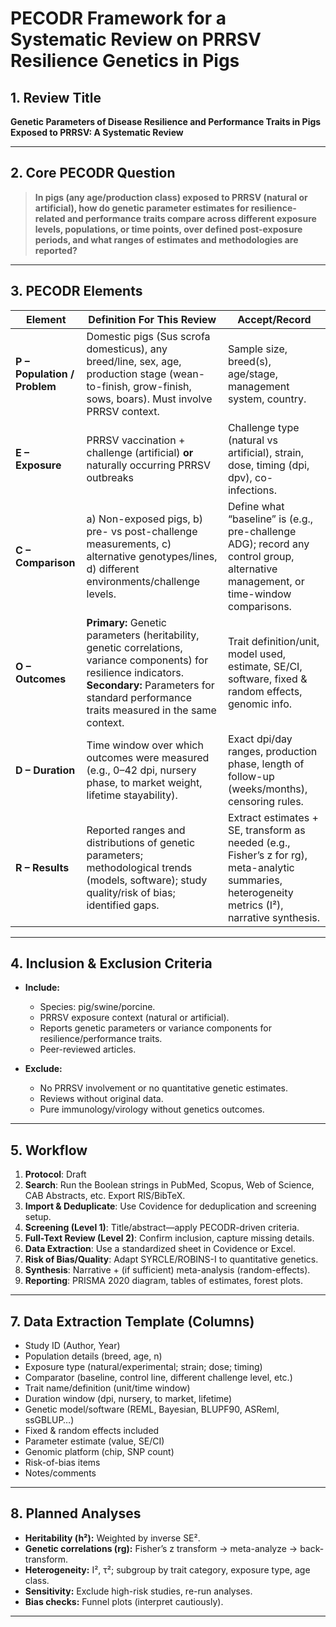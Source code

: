 # PECODR Framework for a Systematic Review on PRRSV Resilience Genetics in Pigs

## 1. Review Title 
**Genetic Parameters of Disease Resilience and Performance Traits in Pigs Exposed to PRRSV: A Systematic Review**

---

## 2. Core PECODR Question

> **In pigs (any age/production class) exposed to PRRSV (natural or artificial), how do genetic parameter estimates for resilience-related and performance traits compare across different exposure levels, populations, or time points, over defined post-exposure periods, and what ranges of estimates and methodologies are reported?**

---

## 3. PECODR Elements

| Element | Definition For This Review | Accept/Record |
|---|---|---|
| **P – Population / Problem** | Domestic pigs (Sus scrofa domesticus), any breed/line, sex, age, production stage (wean-to-finish, grow-finish, sows, boars). Must involve PRRSV context. | Sample size, breed(s), age/stage, management system, country. |
| **E – Exposure** | PRRSV vaccination + challenge (artificial) **or** naturally occurring PRRSV outbreaks | Challenge type (natural vs artificial), strain, dose, timing (dpi, dpv), co-infections. |
| **C – Comparison** | a) Non-exposed pigs, b) pre- vs post-challenge measurements, c) alternative genotypes/lines, d) different environments/challenge levels. | Define what “baseline” is (e.g., pre-challenge ADG); record any control group, alternative management, or time-window comparisons. |
| **O – Outcomes** | **Primary:** Genetic parameters (heritability, genetic correlations, variance components) for resilience indicators. **Secondary:** Parameters for standard performance traits measured in the same context. | Trait definition/unit, model used, estimate, SE/CI, software, fixed & random effects, genomic info. |
| **D – Duration** | Time window over which outcomes were measured (e.g., 0–42 dpi, nursery phase, to market weight, lifetime stayability). | Exact dpi/day ranges, production phase, length of follow-up (weeks/months), censoring rules. |
| **R – Results** | Reported ranges and distributions of genetic parameters; methodological trends (models, software); study quality/risk of bias; identified gaps. | Extract estimates + SE, transform as needed (e.g., Fisher’s z for rg), meta-analytic summaries, heterogeneity metrics (I²), narrative synthesis. |

---

## 4. Inclusion & Exclusion Criteria 

- **Include:**  
  - Species: pig/swine/porcine.  
  - PRRSV exposure context (natural or artificial).  
  - Reports genetic parameters or variance components for resilience/performance traits.  
  - Peer-reviewed articles. 

- **Exclude:**  
  - No PRRSV involvement or no quantitative genetic estimates.  
  - Reviews without original data.  
  - Pure immunology/virology without genetics outcomes.

---

## 5. Workflow 

1. **Protocol**: Draft   
2. **Search**: Run the Boolean strings in PubMed, Scopus, Web of Science, CAB Abstracts, etc. Export RIS/BibTeX.  
3. **Import & Deduplicate**: Use Covidence for deduplication and screening setup.  
4. **Screening (Level 1)**: Title/abstract—apply PECODR-driven criteria.  
5. **Full-Text Review (Level 2)**: Confirm inclusion, capture missing details.  
6. **Data Extraction**: Use a standardized sheet in Covidence or Excel.  
7. **Risk of Bias/Quality**: Adapt SYRCLE/ROBINS-I to quantitative genetics.  
8. **Synthesis**: Narrative + (if sufficient) meta-analysis (random-effects).  
9. **Reporting**: PRISMA 2020 diagram, tables of estimates, forest plots.  
---

## 7. Data Extraction Template (Columns)

- Study ID (Author, Year)  
- Population details (breed, age, n)  
- Exposure type (natural/experimental; strain; dose; timing)  
- Comparator (baseline, control line, different challenge level, etc.)  
- Trait name/definition (unit/time window)  
- Duration window (dpi, nursery, to market, lifetime)  
- Genetic model/software (REML, Bayesian, BLUPF90, ASReml, ssGBLUP…)  
- Fixed & random effects included  
- Parameter estimate (value, SE/CI)  
- Genomic platform (chip, SNP count)  
- Risk-of-bias items  
- Notes/comments

---

## 8. Planned Analyses

- **Heritability (h²):** Weighted by inverse SE².  
- **Genetic correlations (rg):** Fisher’s z transform → meta-analyze → back-transform.  
- **Heterogeneity:** I², τ²; subgroup by trait category, exposure type, age class.  
- **Sensitivity:** Exclude high-risk studies, re-run analyses.  
- **Bias checks:** Funnel plots (interpret cautiously).

---





